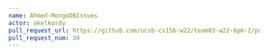 ```yaml
---
name: Ahmed-MongoDBIssues
actor: akelkordy
pull_request_url: https://github.com/ucsb-cs156-w22/team03-w22-6pm-2/pull/34
pull_request_num: 34
---
```

